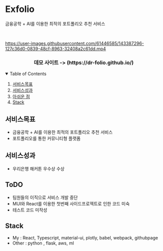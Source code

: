 # Exfolio
금융공학 + AI를 이용한 최적의 포트폴리오 추천 서비스
<!-- PROJECT LOGO -->
<br />
<p align="center">

https://user-images.githubusercontent.com/61446585/143387296-127c36d0-0839-48cf-8963-32408a2c61dd.mp4

  <h3 align="center">
     데모 사이트 -> (https://dr-folio.github.io/)
  </h3>
</p>



<!-- TABLE OF CONTENTS -->
<details open="open">
  <summary>Table of Contents</summary>
  <ol>
    <li>
      <a href="#about-the-project">서비스목표</a>
    </li>
    <li><a href="#done">서비스성과</a></li>
    <li><a href="#todo">아쉬운 점</a></li>
    <li><a href="#stack">Stack</a></li>
  </ol>
</details>



<!-- ABOUT THE PROJECT -->
## 서비스목표
* 금융공학 + AI를 이용한 최적의 포트폴리오 추천 서비스
* 포트폴리오를 통한 커뮤니티형 플랫폼

## 서비스성과 
* 우리은행 해커톤 우수상 수상

## ToDO
* 팀원들의 이직으로 서비스 개발 중단
* MUI와 React를 이용한 첫번째 사이드프로젝트로 인한 코드 미숙
* 테스트 코드 미작성


## Stack
* My : React, Typescript, material-ui, plotly, babel, webpack, githubpage
* Other : python , flask, aws, ml



